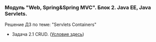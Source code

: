 ﻿### Модуль "Web, Spring&Spring MVC". Блок 2. Java EE, Java Servlets.
Решение ДЗ по теме: "Servlets Containers"

* Задача 2.1 CRUD. ([Условие здесь](https://github.com/netology-code/jspr-homeworks/tree/master/04_servlets))